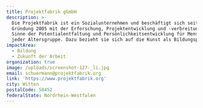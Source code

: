 ```yaml
---
title: Projektfabrik gGmbH
description: >-
  Die Projektfabrik ist ein Sozialunternehmen und beschäftigt sich seit seiner
  Gründung 2005 mit der Erforschung, Projektentwicklung und -verbreitung im
  Sinne der Potentialentfaltung und Persönlichkeitsentwicklung für Menschen
  jeder Altersgruppe. Dazu bezieht sie sich auf die Kunst als Bildungsprinzip.
impactArea:
  - Bildung
  - Zukunft der Arbeit
organization: true
image: /uploads/screenshot-127-_li.jpg
email: schuermann@projektfabrik.org
link: 'https://www.projektfabrik.org'
city: Witten
postalCode: 58452
federalState: Nordrhein-Westfalen
---
```


